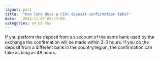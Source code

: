```yaml
---
layout: post
title:  "How long does a FIAT deposit confirmation take?"
date:   2014-11-07 00:17:00
categories: en_US faq
---
```


If you perform the deposit from an account of the same bank used by the exchange the confirmation will be made within 2-3 hours. If you do the deposit from a different bank in the country/region, the confirmation can take as long as 48 hours.
